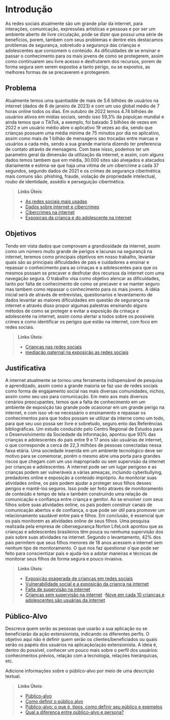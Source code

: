 # Introdução

As redes sociais atualmente são um grande pilar da internet, para interações, comunicação, expressões artísticas e pessoas e por ser um ambiente aberto de livre circulação, pode se dizer que possui uma série de beneficios, porem, tambem com seus problemas e dentre eles destacamos problemas de segurança, sobretudo a segurança das crianças e adolescentes que consomem o conteúdo.
As dificuldades de se ensinar e passar o conhecimento para os mais jovens de como se protegerem, assim como continuarem seu livre acesso e desfrutarem dos recursos, porem de forma segura sem serem expostos a tanto perigo, ou se expostos, as melhores formas de se precaverem e protegerem.

## Problema
Atualmente temos uma quantiadde de mais de 5.6 bilhões de usuários na internet (dados de 6 de janeiro de 2023) e com um uso global médio de 7 horas online todos os dias.
Em outubro de 2022 temos 4.74 bilhões de usuários ativos em midias sociais, sendo isso 59,3% da populçao mundial e ainda temos que o TikTok, a exemplo, foi baixado 3 bilhões de vezes em 2022 e um usuário médio abre o aplicativo 19 vezes ao dia, sendo que crianças possuem uma média minima de 75 minutos por dia no aplicativo, assim como mais de 1 bilhão de mensagens sao trocadas entre marcas e usuários a cada mês, sendo a sua grande marioria dizendo ter preferencia de contato através de mensagens.
Com base nisso, podemos ter um parametro geral da dimensão  da utilização da internet, e assim, com alguns dados temos tambem que em média, 30.000 sites são alvejados e atacados diariamente e estima-se que haja uma vitíma de um cibercrime a cada 37 segundos, segundo dados de 2021 e os crimes de segurança cibertnética mais comuns são: phishing, fraude, violação de propriedade intelectual, roubo de identidade, assédio e perseguição cibertnética.

> **Links Úteis**:
> - [As redes sociais mais usadas](https://www.oficinadanet.com.br/post/16064-quais-sao-as-dez-maiores-redes-sociais)
> - [Dados sobre internet e cibercrimes](https://www.websiterating.com/pt/research/internet-statistics-facts/#chapter-8)
> - [Cibercrimes na internet](https://www.convergenciadigital.com.br/Seguranca/Cibercrime-atinge-receita-de-R%24-43-trilhoes-e-se-torna-a-terceira-economia-do-mundo-61403.html?UserActiveTemplate=mobile)
> - [Exposiçao da criança e do adolescente na internet](https://www.gov.br/mdh/pt-br/assuntos/noticias/2020-2/novembro/exposicao-de-criancas-e-adolescentes-na-internet-ocupa-quinta-posicao-no-ranking-de-denuncias-do-disque-100)

## Objetivos

Tendo em vista dados que comprovam a grandiosidade da internet, assim como um número muito grande de perigos e lacunas na segurançã na internet, teremos como principais objetivos em nosso trabalho, levantar quais são as principais dificuldades de pais e cuidadores a ensinar e repassar o conhecimento para as crinaças e a adolescentes para que os mesmos possam se precaver e desfrutar dos recursos da internet com uma navegação segura.
O trabalho visa como objetivo alencar as dificuldades, tanto por falta de conhecimento de como se precaver e se manter seguro mas tambem como repassar o conhecimento para os mais jovens.
A idéia inicial será de através de entrevistas, questionarios e levantamento de dados levantar as maiores dificuldades em questão de segurança na internet e através disso propor algumas palestras ensinando alguns métodos de como se proteger e evitar a exposição da crinaça e adolescente na internet, assim como alertar a todos sobre os possíveis crimes e como identificar os perigos que estão na internet, com foco em redes sociais.

> **Links Úteis**:
> - [Crianças nas redes sociais](http://eventosacademicos.filo.uba.ar/index.php/SCSE/II-2014/paper/view/1978)
> - [mediação paternal na exposição as redes sociais](https://www.redalyc.org/journal/4518/451870070012/451870070012.pdf)

## Justificativa

A internet atualmente se tornou uma ferramenta indispensável de pesquisa e aprendizado, assim como a grande maioria se faz uso de redes sociais como forma de engajamento social nas mais diversas comunidades, nichos, assim como seu uso para comunicação.
Em meio aos mais diversos cenários preocupantes, temos que a falta de conhecimento em um ambiente de exposição tao grande pode ocasionar em um grande perigo na internet, e com isso vê-se necessário o ensinamento e repassar os conhecimentos para que todos possam se utilizar da interne como um todo, para que seu uso possa ser livre e sobretudo, seguro.ento das Referências bibliográficas. Um estudo conduzido pelo Centro Regional de Estudos para o Desenvolvimento da Sociedade da Informação, apontou que 93% das crianças e adolescentes do país entre 9 e 17 anos são usuárias de internet, o que corresponde a cerca de 22,3 milhões de pessoas conectadas nessa faixa etária. Uma sociedade inserida em um ambiente tecnológico deve ser motivo para se comemorar, porém o mesmo abre uma porta para grandes riscos que chegam com um uso inapropriado ou sem supervisão da internet por crianças e adolescentes. 
A internet pode ser um lugar perigoso e as crianças podem ser vulneráveis a várias ameaças, incluindo cyberbullying, predadores online e exposição a conteúdo impróprio. Ao monitorar suas atividades online, os pais podem ajudar a proteger seus filhos desses perigos e mantê-los seguros. Isso pode ser feito através de monitoramento de conteúdo e tempo de tela e também construindo uma relação de comunicação e confiança entre criança e genitor. Ao se envolver com seus filhos sobre suas atividades online, os pais podem construir canais de comunicação abertos e de confiança, o que pode ser útil para promover um relacionamento saudável entre pais e filhos.
Em conclusão, é essencial que os pais monitorem as atividades online de seus filhos.
Uma pesquisa realizada pela empresa de cibersegurança Norton LifeLock apontou que as crianças e adolescentes brasileiros têm pouca ou nenhuma supervisão dos pais sobre suas atividades na internet. Segundo o levantamento, 42% dos pais permitem que seus filhos menores de 18 anos acessem a internet sem nenhum tipo de monitoramento. O que nos faz questionar o'que pode ser feito para conscientizar pais e ajudá-los a adotar maneiras e técnicas de monitorar seus filhos de forma segura e pouco invasiva. 


> **Links Úteis**:
> - [Exposição exagerada de crianças em redes sociais](http://seer.uniacademia.edu.br/index.php/cadernospsicologia/article/view/3145)
> - [Vulnerabilidade social e a exposição da criança na internet](https://www.scielo.br/j/psoc/a/BhpqZsFyTsQ8dsxySqG8tQc/abstract/?lang=pt)
> - [Falta de supervisão na internet](https://canaltech.com.br/seguranca/quase-metade-dos-brasileiros-deixam-filhos-sem-qualquer-supervisao-na-internet-221409/)
> - [Crianças sem supervisão na internet](https://revistacrescer.globo.com/Curiosidades/noticia/2017/02/41-das-criancas-de-6-anos-acessam-internet-sem-supervisao-de-adultos.html)
> -[Nove em cada 10 crianças e adolescentes são usuárias da internet](https://agenciabrasil.ebc.com.br/educacao/noticia/2022-08/nove-em-cada-dez-criancas-e-adolescentes-sao-usuarias-de-internet)

## Público-Alvo

Descreva quem serão as pessoas que usarão a sua aplicação ou se beneficiarão da ação extensionista, indicando os diferentes perfis. O objetivo aqui não é definir quem serão os clientes/beneficiados ou quais serão os papéis dos usuários na aplicação/ação extensionista. A ideia é, dentro do possível, conhecer um pouco mais sobre o perfil dos usuários: conhecimentos prévios, relação com a tecnologia, relações hierárquicas, etc.

Adicione informações sobre o público-alvo por meio de uma descrição textual.

> **Links Úteis**:
> - [Público-alvo](https://blog.hotmart.com/pt-br/publico-alvo/)
> - [Como definir o público alvo](https://exame.com/pme/5-dicas-essenciais-para-definir-o-publico-alvo-do-seu-negocio/)
> - [Público-alvo: o que é, tipos, como definir seu público e exemplos](https://klickpages.com.br/blog/publico-alvo-o-que-e/)
> - [Qual a diferença entre público-alvo e persona?](https://rockcontent.com/blog/diferenca-publico-alvo-e-persona/)
